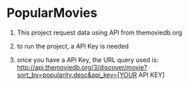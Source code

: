 # PopularMovies

1. This project request data using API from themoviedb.org

2. to run the project, a API Key is needed

3. once you have a API Key, the URL query used is:
http://api.themoviedb.org/3/discover/movie?sort_by=popularity.desc&api_key=[YOUR API KEY]
